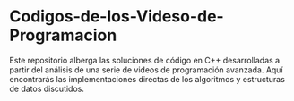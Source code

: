 # Codigos-de-los-Videso-de-Programacion
Este repositorio alberga las soluciones de código en C++ desarrolladas a partir del análisis de una serie de videos de programación avanzada. Aquí encontrarás las implementaciones directas de los algoritmos y estructuras de datos discutidos.
